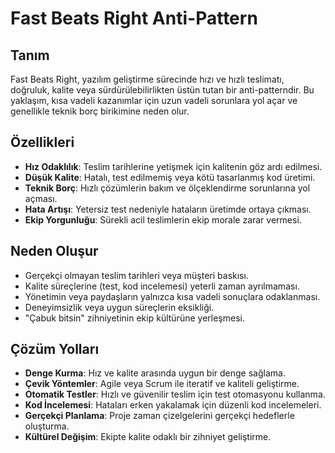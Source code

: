 # Fast Beats Right Anti-Pattern

## Tanım
Fast Beats Right, yazılım geliştirme sürecinde hızı ve hızlı teslimatı, doğruluk, kalite veya sürdürülebilirlikten üstün tutan bir anti-patterndir. Bu yaklaşım, kısa vadeli kazanımlar için uzun vadeli sorunlara yol açar ve genellikle teknik borç birikimine neden olur.

## Özellikleri
- **Hız Odaklılık**: Teslim tarihlerine yetişmek için kalitenin göz ardı edilmesi.
- **Düşük Kalite**: Hatalı, test edilmemiş veya kötü tasarlanmış kod üretimi.
- **Teknik Borç**: Hızlı çözümlerin bakım ve ölçeklendirme sorunlarına yol açması.
- **Hata Artışı**: Yetersiz test nedeniyle hataların üretimde ortaya çıkması.
- **Ekip Yorgunluğu**: Sürekli acil teslimlerin ekip morale zarar vermesi.

## Neden Oluşur
- Gerçekçi olmayan teslim tarihleri veya müşteri baskısı.
- Kalite süreçlerine (test, kod incelemesi) yeterli zaman ayrılmaması.
- Yönetimin veya paydaşların yalnızca kısa vadeli sonuçlara odaklanması.
- Deneyimsizlik veya uygun süreçlerin eksikliği.
- "Çabuk bitsin" zihniyetinin ekip kültürüne yerleşmesi.

## Çözüm Yolları
- **Denge Kurma**: Hız ve kalite arasında uygun bir denge sağlama.
- **Çevik Yöntemler**: Agile veya Scrum ile iteratif ve kaliteli geliştirme.
- **Otomatik Testler**: Hızlı ve güvenilir teslim için test otomasyonu kullanma.
- **Kod İncelemesi**: Hataları erken yakalamak için düzenli kod incelemeleri.
- **Gerçekçi Planlama**: Proje zaman çizelgelerini gerçekçi hedeflerle oluşturma.
- **Kültürel Değişim**: Ekipte kalite odaklı bir zihniyet geliştirme.